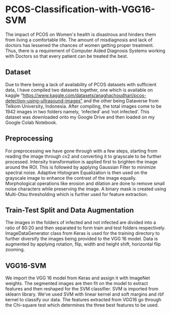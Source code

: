 # PCOS-Classification-with-VGG16-SVM

The impact of PCOS on Women's health is disastrous and hinders them from living a comfortable life. The amount of misdiagnosis and lack of doctors has lessened the chances of women getting proper treatment.
Thus, there is a requirement of Computer Aided Diagnosis Systems working with Doctors so that every patient can be treated the best.

## Dataset
Due to there being a lack of availability of PCOS datasets with sufficient data, I have compiled two datasets together, one which is available on kaggle “https://www.kaggle.com/datasets/anaghachoudhari/pcos-detection-using-ultrasound-images” and the other being Dataverse from Telkom University, Indonesia. After compiling, the total images come to be 1942 images in two folders namely, ‘infected’ and ‘not infected’. This dataset was downloaded onto my Google Drive and then loaded on my Google Colab Notebook.

## Preprocessing
For preprocessing we have gone through with a few steps, starting from reading the image through cv2 and converting it to grayscale to be further processed. Intensity transformation is
applied first to brighten the image around the ROI. This is followed by applying Gaussian Filter to minimize spectral noise. Adaptive Histogram Equalization is then used on the grayscale
image to enhance the contrast of the image equally. Morphological operations like erosion and dilation are done to remove small noise characters while preserving the image. A binary mask is created using Multi-Otsu thresholding which is further used for feature extraction.

## Train-Test Split and Data Augmentation
The images in the folders of infected and not infected are divided into a ratio of 80:20 and then separated to form train and test folders respectively. ImageDataGenerator class from Keras is used for the training directory to further diversify the images being provided to the VGG 16 model. Data is augmented by applying rotation, flip, width and height shift, horizontal flip
zooming.

## VGG16-SVM
We import the VGG 16 model from Keras and assign it with ImageNet weights. The segmented images are then fit on the model to extract features and then reshaped for the SVM classifier. SVM is imported from sklearn library. We’ve used SVM with linear kernel and soft margins and rbf kernel to classify our data. The features extracted from VGG16 go through the Chi-square
test which determines the three best features to be used.
